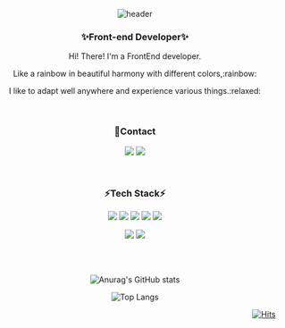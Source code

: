 
<div align="center">
  
  ![header](https://capsule-render.vercel.app/api?type=wave&color=auto&height=300&section=header&text=LeeJiHong&fontSize=90)
  
 ### ✨Front-end Developer✨
  <p>Hi! There! I'm a FrontEnd developer.</p>
  <p>Like a rainbow in beautiful harmony with different colors,:rainbow:</p>
  <p>I like to adapt well anywhere and experience various things.:relaxed:</p>
<br>
  
### 💌Contact
  <a href="mailto:zhffktkdlekghjsxk@gmail.com"><img src="https://img.shields.io/badge/Email-EA4335?style=for-the-badge-square&logo=Gmail&logoColor=white"/></a>
  <a href="https://coding-ocean.tistory.com/"><img src="https://img.shields.io/badge/Blog-20C997?style=for-the-badge-square&logo=Blog&logoColor=white"/></a>
  
 
<br>
  
### ⚡Tech Stack⚡

<p>
  <a><img src="https://img.shields.io/badge/HTML5-orange?style=for-the-badge-square&logo=HTML5&logoColor=white"/></a>
  <a><img src="https://img.shields.io/badge/Javascript-yellow?style=for-the-badge-square&logo=Javascript&logoColor=F7DF1E"/></a>
  <a><img src="https://img.shields.io/badge/Css3-blue?style=for-the-badge-square&logo=Css3&logoColor=white"/></a>
  <a><img src="https://img.shields.io/badge/Vue.js-grey?style=for-the-badge-square&logo=Vue.js&logoColor=4FC08D"/></a>
  <a><img src="https://img.shields.io/badge/Vuex-grey?style=for-the-badge-square&logo=Vue.js&logoColor=4FC08D"/></a>
</p> 
 <p> 
  <a><img src="https://img.shields.io/badge/Notion-000000?style=for-the-badge-square&logo=Notion&logoColor=white"/></a>
  <a><img src="https://img.shields.io/badge/GitHub-181717?style=for-the-badge-square&logo=GitHub&logoColor=white"/></a>
</p>
<br><br>
  
<div >
  
  ![Anurag's GitHub stats](https://github-readme-stats.vercel.app/api?username=lee-ji-hong&show_icons=true&theme=dark)

  ![Top Langs](https://github-readme-stats.vercel.app/api/top-langs/?username=lee-ji-hong&layout=compact&theme=dark)

</div>

<div align="right">
    
  [![Hits](https://hits.seeyoufarm.com/api/count/incr/badge.svg?url=https%3A%2F%2Fgithub.com%2Flee-gi-hong%2Fhit-counter&count_bg=%23A8D982&title_bg=%232B7241&icon=&icon_color=%23E7E7E7&title=hits&edge_flat=false)](https://hits.seeyoufarm.com)
  
</div> 
  
</div>

  








